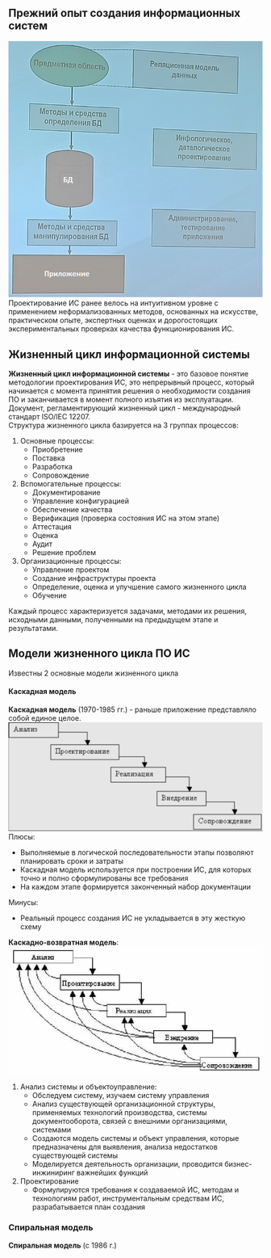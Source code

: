 ## Прежний опыт создания информационных систем
![Прежний опыт создания информационных систем](../Pictures/01_01.%20Прежний%20опыт%20создания%20информационных%20систем.png)  
Проектирование ИС ранее велось на интуитивном уровне с применением неформализованных методов, основанных на искусстве, практическом опыте, экспертных оценках и дорогостоящих экспериментальных проверках качества функционирования ИС.  
## Жизненный цикл информационной системы
**Жизненный цикл информационной системы** - это базовое понятие методологии проектирования ИС, это непрерывный процесс, который начинается с момента принятия решения о необходимости создания ПО и заканчивается в момент полного изъятия из эксплуатации.  
Документ, регламентирующий жизненный цикл - международный стандарт ISO/IEC 12207.  
Структура жизненного цикла базируется на 3 группах процессов:
1. Основные процессы:
	- Приобретение
	- Поставка
	- Разработка
	- Сопровождение
2. Вспомогательные процессы:
	- Документирование
	- Управление конфигурацией
	- Обеспечение качества
	- Верификация (проверка состояния ИС на этом этапе)
	- Аттестация
	- Оценка
	- Аудит
	- Решение проблем
3. Организационные процессы:
	- Управление проектом
	- Создание инфраструктуры проекта
	- Определение, оценка и улучшение самого жизненного цикла
	- Обучение
  
Каждый процесс характеризуется задачами, методами их решения, исходными данными, полученными на предыдущем этапе и результатами.  
## Модели жизненного цикла ПО ИС
Известны 2 основные модели жизненного цикла
#### Каскадная модель
**Каскадная модель** (1970-1985 гг.) - раньше приложение представляло собой единое целое.  
![Каскадная модель](../Pictures/01_02.%20Каскадная%20модель.png)  
Плюсы:
- Выполняемые в логической последовательности этапы позволяют планировать сроки и затраты
- Каскадная модель используется при построении ИС, для которых точно и полно сформулированы все требования 
- На каждом этапе формируется законченный набор документации
  
Минусы:
- Реальный процесс создания ИС не укладывается в эту жесткую схему
  
**Каскадно-возвратная модель**:  
![Каскадно-возвратная модель](../Pictures/01_03.%20Каскадно-возвратная%20модель.png)  
1. Анализ системы и объектоуправление:
	- Обследуем систему, изучаем систему управления
	- Анализ существующей организационной структуры, применяемых технологий производства, системы документооборота, связей с внешними организациями, системами
	- Создаются модель системы и объект управления, которые предназначены для выявления, анализа недостатков существующей системы
	- Моделируется деятельность организации, проводится бизнес-инжиниринг важнейших функций
2. Проектирование
	- Формулируются требования к создаваемой ИС, методам и технологиям работ, инструментальным средствам ИС, разрабатывается план создания 
### Спиральная модель
**Спиральная модель** (с 1986 г.) 
